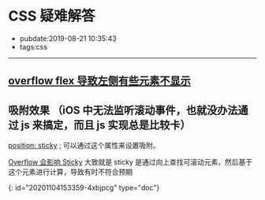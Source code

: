 # CSS 疑难解答

- pubdate:2019-08-21 10:35:43
- tags:css

---

## [overflow flex 导致左侧有些元素不显示](https://segmentfault.com/q/1010000013475438)

## 吸附效果 （iOS 中无法监听滚动事件，也就没办法通过 js 来搞定，而且 js 实现总是比较卡）

[position: sticky](https://developer.mozilla.org/zh-CN/docs/Web/CSS/position) ; 可以通过这个属性来设置吸附。

[Overflow 会影响 Sticky](https://juejin.im/post/5cde75636fb9a07ef562048a) 大致就是 sticky 是通过向上查找可滚动元素，然后基于这个元素进行计算，导致有时不符合预期


{: id="20201104153359-4xbjpcg" type="doc"}
